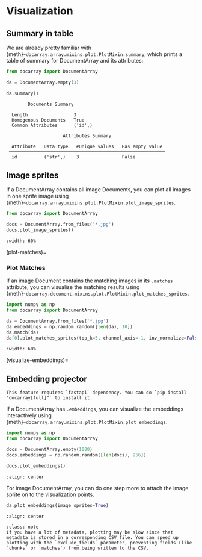 # Visualization

## Summary in table

We are already pretty familiar with {meth}`~docarray.array.mixins.plot.PlotMixin.summary`, which prints a table of summary for DocumentArray and its attributes:

```python
from docarray import DocumentArray

da = DocumentArray.empty(3)

da.summary()
```

```text
        Documents Summary         
                                  
  Length                 3        
  Homogenous Documents   True     
  Common Attributes      ('id',)  
                                  
                     Attributes Summary                     
                                                            
  Attribute   Data type   #Unique values   Has empty value  
 ────────────────────────────────────────────────────────── 
  id          ('str',)    3                False            
```

## Image sprites

If a DocumentArray contains all image Documents, you can plot all images in one sprite image using {meth}`~docarray.array.mixins.plot.PlotMixin.plot_image_sprites`.

```python
from docarray import DocumentArray

docs = DocumentArray.from_files('*.jpg')
docs.plot_image_sprites()
```

```{figure} images/sprite-image.png
:width: 60%
```
(plot-matches)=
### Plot Matches

If an image Document contains the matching images in its `.matches` attribute, you can visualise the matching results using {meth}`~docarray.document.mixins.plot.PlotMixin.plot_matches_sprites`.

```python
import numpy as np
from docarray import DocumentArray

da = DocumentArray.from_files('*.jpg')
da.embeddings = np.random.random([len(da), 10])
da.match(da)
da[0].plot_matches_sprites(top_k=5, channel_axis=-1, inv_normalize=False)
```

```{figure} images/sprite-match.png
:width: 60%
```

(visualize-embeddings)=
## Embedding projector

```{important}
This feature requires `fastapi` dependency. You can do `pip install "docarray[full]"` to install it.
```

If a DocumentArray has `.embeddings`, you can visualize the embeddings interactively using {meth}`~docarray.array.mixins.plot.PlotMixin.plot_embeddings`.

```python
import numpy as np
from docarray import DocumentArray

docs = DocumentArray.empty(1000)
docs.embeddings = np.random.random([len(docs), 256])

docs.plot_embeddings()
```

```{figure} images/embedding-projector-empty.gif
:align: center
```

For image DocumentArray, you can do one step more to attach the image sprite on to the visualization points.

```python
da.plot_embeddings(image_sprites=True)
```

```{figure} images/embedding-projector.gif
:align: center
```

````{admonition} Note
:class: note
If you have a lot of metadata, plotting may be slow since that metadata is stored in a corresponding CSV file. You can speed up plotting with the `exclude_fields` parameter, preventing fields (like `chunks` or `matches`) from being written to the CSV.
````
